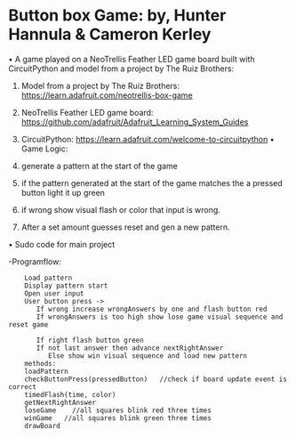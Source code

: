 # Button box Game: by, Hunter Hannula & Cameron Kerley
•	A game played on a NeoTrellis Feather LED game board built with CircuitPython and model from a project by The Ruiz Brothers:
1.	Model from a project by The Ruiz Brothers: https://learn.adafruit.com/neotrellis-box-game
2.	NeoTrellis Feather LED game board: https://github.com/adafruit/Adafruit_Learning_System_Guides
3.	CircuitPython: https://learn.adafruit.com/welcome-to-circuitpython
•	Game Logic:

1.	generate a pattern at the start of the game

2.	if the pattern generated at the start of the game matches the a pressed button light it up green

3.	if wrong show visual flash or color that input is wrong.

4.	After a set amount guesses reset and gen a new pattern.

•	Sudo code for main project

-Programflow:

		Load pattern
		Display pattern start
		Open user input
		User button press -> 
		   If wrong increase wrongAnswers by one and flash button red
		   If wrongAnswers is too high show lose game visual sequence and reset game

		   If right flash button green
		   If not last answer then advance nextRightAnswer
		      Else show win visual sequence and load new pattern
		methods:
		loadPattern
		checkButtonPress(pressedButton)   //check if board update event is correct
		timedFlash(time, color)
		getNextRightAnswer
		loseGame    //all squares blink red three times
		winGame   //all squares blink green three times
		drawBoard


